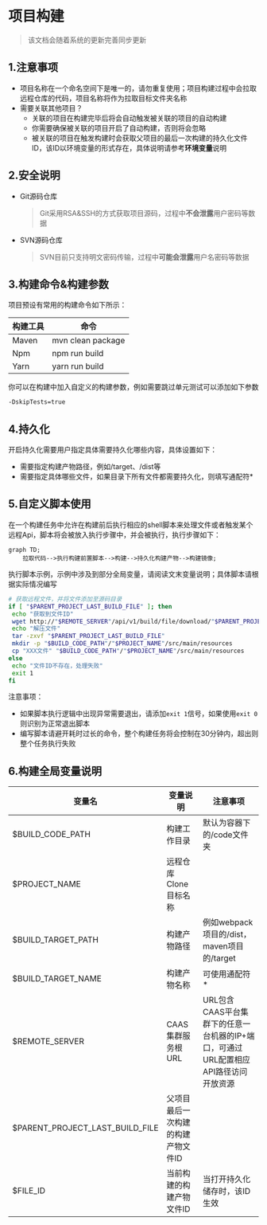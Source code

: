 # 项目构建

> 该文档会随着系统的更新完善同步更新

## 1.注意事项

* 项目名称在一个命名空间下是唯一的，请勿重复使用；项目构建过程中会拉取远程仓库的代码，项目名称将作为拉取目标文件夹名称
* 需要关联其他项目？
  * 关联的项目在构建完毕后将会自动触发被关联的项目的自动构建
  * 你需要确保被关联的项目开启了自动构建，否则将会忽略
  * 被关联的项目在触发构建时会获取父项目的最后一次构建的持久化文件ID，该ID以环境变量的形式存在，具体说明请参考**环境变量**说明

## 2.安全说明

* Git源码仓库
  
  >  Git采用RSA&SSH的方式获取项目源码，过程中**不会泄露**用户密码等数据
* SVN源码仓库
  
  > SVN目前只支持明文密码传输，过程中**可能会泄露**用户名密码等数据

## 3.构建命令&构建参数

项目预设有常用的构建命令如下所示：

| 构建工具 | 命令              |
| -------- | ----------------- |
| Maven    | mvn clean package |
| Npm      | npm run build     |
| Yarn     | yarn run build    |

你可以在构建中加入自定义的构建参数，例如需要跳过单元测试可以添加如下参数

```sh
-DskipTests=true
```



## 4.持久化

开启持久化需要用户指定具体需要持久化哪些内容，具体设置如下：

* 需要指定构建产物路径，例如/target、/dist等
* 需要指定具体哪些文件，如果目录下所有文件都需要持久化，则填写通配符*

## 5.自定义脚本使用

在一个构建任务中允许在构建前后执行相应的shell脚本来处理文件或者触发某个远程Api，脚本将会被放入执行步骤中，并会被执行，执行步骤如下：

```mermaid
graph TD;
    拉取代码-->执行构建前置脚本-->构建-->持久化构建产物-->构建镜像;
```

执行脚本示例，示例中涉及到部分全局变量，请阅读文末变量说明；具体脚本请根据实际情况编写

```sh
# 获取远程文件，并将文件添加至源码目录
if [ "$PARENT_PROJECT_LAST_BUILD_FILE" ]; then
 echo "获取到文件ID"
 wget http://"$REMOTE_SERVER"/api/v1/build/file/download/"$PARENT_PROJECT_LAST_BUILD_FILE"
 echo "解压文件"
 tar -zxvf "$PARENT_PROJECT_LAST_BUILD_FILE"
 mkdir -p "$BUILD_CODE_PATH"/"$PROJECT_NAME"/src/main/resources
 cp "XXX文件" "$BUILD_CODE_PATH"/"$PROJECT_NAME"/src/main/resources
else
 echo "文件ID不存在，处理失败"
 exit 1
fi
```

注意事项：

* 如果脚本执行逻辑中出现异常需要退出，请添加```exit 1```信号，如果使用```exit 0```则识别为正常退出脚本
* 编写脚本请避开耗时过长的命令，整个构建任务将会控制在30分钟内，超出则整个任务执行失败

## 6.构建全局变量说明
| 变量名  | 变量说明 | 注意事项 |
| ------------- | ------------- | ------------- |
| $BUILD_CODE_PATH | 构建工作目录 | 默认为容器下的/code文件夹 |
| $PROJECT_NAME | 远程仓库Clone目标名称 | |
| $BUILD_TARGET_PATH | 构建产物路径 | 例如webpack项目的/dist，maven项目的/target |
| $BUILD_TARGET_NAME | 构建产物名称                       | 可使用通配符*                                                |
| $REMOTE_SERVER                  | CAAS集群服务根URL | URL包含CAAS平台集群下的任意一台机器的IP+端口，可通过URL配置相应API路径访问开放资源 |
| $PARENT_PROJECT_LAST_BUILD_FILE | 父项目最后一次构建的构建产物文件ID |  |
| $FILE_ID | 当前构建的构建产物文件ID | 当打开持久化储存时，该ID生效 |
